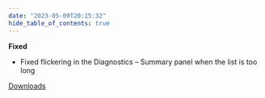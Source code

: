 ```yaml
---
date: "2023-05-09T20:15:32"
hide_table_of_contents: true
---
```


**Fixed**

- Fixed flickering in the Diagnostics – Summary panel when the list is too long

[Downloads](https://github.com/foxglove/studio/releases/tag/v1.53.1)
